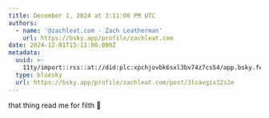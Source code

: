 ```yaml
---
title: December 1, 2024 at 3:11:00 PM UTC
authors:
  - name: '@zachleat.com - Zach Leatherman'
    url: https://bsky.app/profile/zachleat.com
date: 2024-12-01T15:11:00.000Z
metadata:
  uuid: >-
    11ty/import::rss::at://did:plc:xpchjovbk6sxl3bv74z7cs54/app.bsky.feed.post/3lcavgix32s2e
  type: bluesky
  url: https://bsky.app/profile/zachleat.com/post/3lcavgix32s2e
---
```

that thing read me for filth 🫣